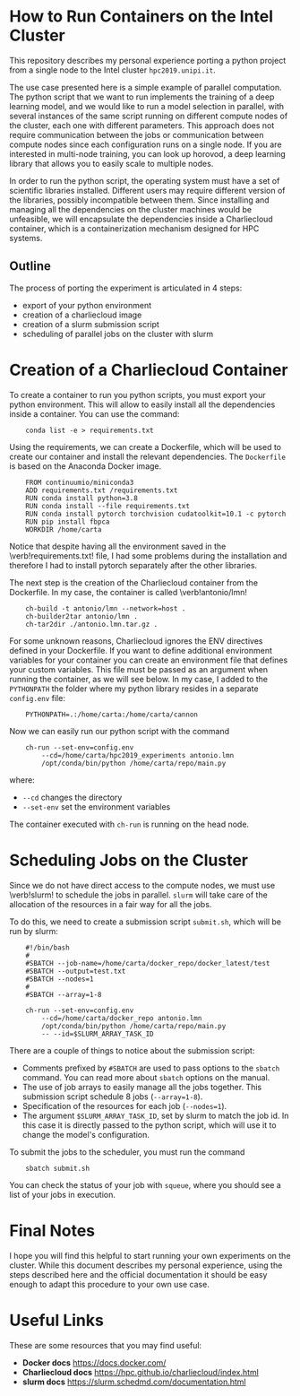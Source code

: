 # How to Run Containers on the Intel Cluster

This repository describes my personal experience porting a python project from a single node to the Intel cluster `hpc2019.unipi.it`.

The use case presented here is a simple example of parallel computation. The python script that we want to run implements the training of a deep learning model, and we would like to run a model selection in parallel, with several instances of the same script running on different compute nodes of the cluster, each one with different parameters. This approach does not require communication between the jobs or communication between compute nodes since each configuration runs on a single node. If you are interested in multi-node training, you can look up horovod, a deep learning library that allows you to easily scale to multiple nodes.

In order to run the python script, the operating system must have a set of scientific libraries installed. Different users may require different version of the libraries, possibly incompatible between them. Since installing and managing all the dependencies on the cluster machines would be unfeasible, we will encapsulate the dependencies inside a Charliecloud container, which is a containerization mechanism designed for HPC systems.
    
## Outline
The process of porting the experiment is articulated in 4 steps:
- export of your python environment
- creation of a charliecloud image
- creation of a slurm submission script
- scheduling of parallel jobs on the cluster with slurm

# Creation of a Charliecloud Container
To create a container to run you python scripts, you must export your python environment. This will allow to easily install all the dependencies inside a container. You can use the command:

```
    conda list -e > requirements.txt
```

Using the requirements, we can create a Dockerfile, which will be used to create our container and install the relevant dependencies. The `Dockerfile` is based on the Anaconda Docker image.

```
    FROM continuumio/miniconda3
    ADD requirements.txt /requirements.txt
    RUN conda install python=3.8
    RUN conda install --file requirements.txt
    RUN conda install pytorch torchvision cudatoolkit=10.1 -c pytorch
    RUN pip install fbpca
    WORKDIR /home/carta
```

Notice that despite having all the environment saved in the \verb!requirements.txt! file, I had some problems during the installation and therefore I had to install pytorch separately after the other libraries.

The next step is the creation of the Charliecloud container from the Dockerfile. In my case, the container is called \verb!antonio/lmn!
```
    ch-build -t antonio/lmn --network=host .
    ch-builder2tar antonio/lmn .
    ch-tar2dir ./antonio.lmn.tar.gz .        
```

For some unknown reasons, Charliecloud ignores the ENV directives defined in your Dockerfile. If you want to define additional environment variables for your container you can create an environment file that defines your custom variables. This file must be passed as an argument when running the container, as we will see below. In my case, I added to the `PYTHONPATH` the folder where my python library resides in a separate `config.env` file:
```
    PYTHONPATH=.:/home/carta:/home/carta/cannon
```

Now we can easily run our python script with the command
```
    ch-run --set-env=config.env 
        --cd=/home/carta/hpc2019_experiments antonio.lmn 
        /opt/conda/bin/python /home/carta/repo/main.py
```

where:
- `--cd` changes the directory
- `--set-env` set the environment variables

The container executed with `ch-run` is running on the head node.

# Scheduling Jobs on the Cluster
Since we do not have direct access to the compute nodes, we must use \verb!slurm! to schedule the jobs in parallel. `slurm` will take care of the allocation of the resources in a fair way for all the jobs.

To do this, we need to create a submission script `submit.sh`, which will be run by slurm:

```
    #!/bin/bash
    #
    #SBATCH --job-name=/home/carta/docker_repo/docker_latest/test
    #SBATCH --output=test.txt
    #SBATCH --nodes=1
    #
    #SBATCH --array=1-8

    ch-run --set-env=config.env 
        --cd=/home/carta/docker_repo antonio.lmn 
        /opt/conda/bin/python /home/carta/repo/main.py 
        -- --id=$SLURM_ARRAY_TASK_ID
```

There are a couple of things to notice about the submission script:
- Comments prefixed by `#SBATCH` are used to pass options to the `sbatch` command. You can read more about `sbatch` options on the manual.
- The use of job arrays to easily manage all the jobs together. This submission script schedule 8 jobs (`--array=1-8`).
- Specification of the resources for each job (`--nodes=1`).
- The argument `$SLURM_ARRAY_TASK_ID`, set by slurm to match the job id. In this case it is directly passed to the python script, which will use it to change the model's configuration.


To submit the jobs to the scheduler, you must run the command
```
    sbatch submit.sh
```

You can check the status of your job with `squeue`, where you should see a list of your jobs in execution.

# Final Notes
I hope you will find this helpful to start running your own experiments on the cluster. While this document describes my personal experience, using the steps described here and the official documentation it should be easy enough to adapt this procedure to your own use case.

# Useful Links
These are some resources that you may find useful:

- **Docker docs** https://docs.docker.com/
- **Charliecloud docs** https://hpc.github.io/charliecloud/index.html
- **slurm docs** https://slurm.schedmd.com/documentation.html
